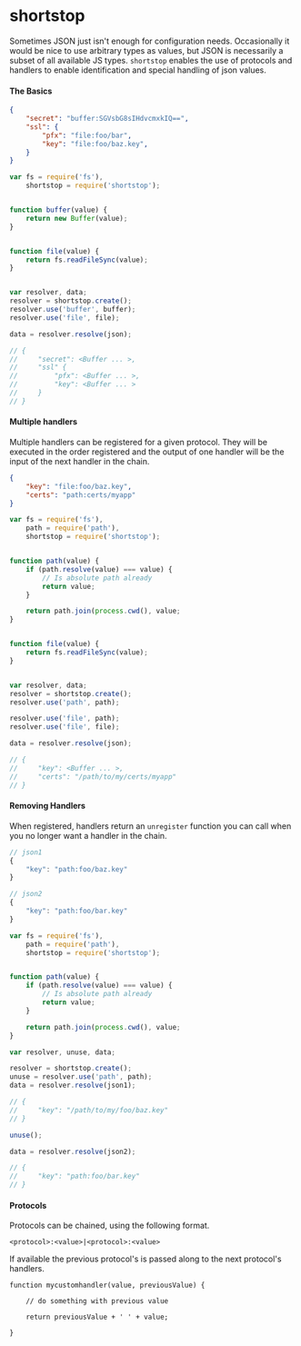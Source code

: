 shortstop
=========


Sometimes JSON just isn't enough for configuration needs. Occasionally it would be nice to use arbitrary types as values,
but JSON is necessarily a subset of all available JS types. `shortstop` enables the use of protocols and handlers to
enable identification and special handling of json values.

#### The Basics

```json
{
    "secret": "buffer:SGVsbG8sIHdvcmxkIQ==",
    "ssl": {
        "pfx": "file:foo/bar",
        "key": "file:foo/baz.key",
    }
}
```

```javascript
var fs = require('fs'),
    shortstop = require('shortstop');


function buffer(value) {
    return new Buffer(value);
}


function file(value) {
    return fs.readFileSync(value);
}


var resolver, data;
resolver = shortstop.create();
resolver.use('buffer', buffer);
resolver.use('file', file);

data = resolver.resolve(json);

// {
//     "secret": <Buffer ... >,
//     "ssl" {
//         "pfx": <Buffer ... >,
//         "key": <Buffer ... >
//     }
// }

```


#### Multiple handlers
Multiple handlers can be registered for a given protocol. They will be executed in the order registered and the output
of one handler will be the input of the next handler in the chain.

```json
{
    "key": "file:foo/baz.key",
    "certs": "path:certs/myapp"
}
```

```javascript
var fs = require('fs'),
    path = require('path'),
    shortstop = require('shortstop');


function path(value) {
    if (path.resolve(value) === value) {
        // Is absolute path already
        return value;
    }

    return path.join(process.cwd(), value;
}


function file(value) {
    return fs.readFileSync(value);
}


var resolver, data;
resolver = shortstop.create();
resolver.use('path', path);

resolver.use('file', path);
resolver.use('file', file);

data = resolver.resolve(json);

// {
//     "key": <Buffer ... >,
//     "certs": "/path/to/my/certs/myapp"
// }
```


#### Removing Handlers

When registered, handlers return an `unregister` function you can call when you no longer want a handler in the chain.


```js
// json1
{
    "key": "path:foo/baz.key"
}
```

```js
// json2
{
    "key": "path:foo/bar.key"
}
```

```javascript
var fs = require('fs'),
    path = require('path'),
    shortstop = require('shortstop');


function path(value) {
    if (path.resolve(value) === value) {
        // Is absolute path already
        return value;
    }

    return path.join(process.cwd(), value;
}

var resolver, unuse, data;

resolver = shortstop.create();
unuse = resolver.use('path', path);
data = resolver.resolve(json1);

// {
//     "key": "/path/to/my/foo/baz.key"
// }

unuse();

data = resolver.resolve(json2);

// {
//     "key": "path:foo/bar.key"
// }
```

#### Protocols

Protocols can be chained, using the following format.

```<protocol>:<value>|<protocol>:<value>```

If available the previous protocol's is passed along to the next protocol's handlers.

```
function mycustomhandler(value, previousValue) {

    // do something with previous value

    return previousValue + ' ' + value;

}
```

